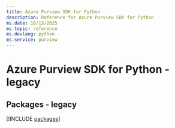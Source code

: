 ```yaml
---
title: Azure Purview SDK for Python
description: Reference for Azure Purview SDK for Python
ms.date: 10/13/2025
ms.topic: reference
ms.devlang: python
ms.service: purview
---
```

# Azure Purview SDK for Python - legacy
## Packages - legacy
[!INCLUDE [packages](purview-index.md)]